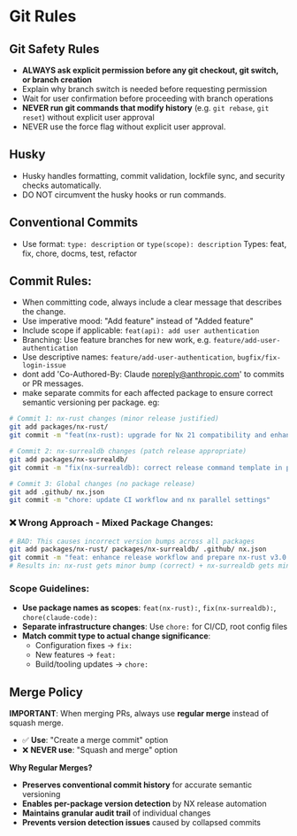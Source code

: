 # Git Rules

## Git Safety Rules

- **ALWAYS ask explicit permission before any git checkout, git switch, or
  branch creation**
- Explain why branch switch is needed before requesting permission
- Wait for user confirmation before proceeding with branch operations
- **NEVER run git commands that modify history** (e.g. `git rebase`,
  `git reset`) without explicit user approval
- NEVER use the force flag without explicit user approval.

## Husky

- Husky handles formatting, commit validation, lockfile sync, and security
  checks automatically.
- DO NOT circumvent the husky hooks or run commands.

## Conventional Commits

- Use format: `type: description` or `type(scope): description` Types: feat,
  fix, chore, docms, test, refactor

## Commit Rules:

- When committing code, always include a clear message that describes the
  change.
- Use imperative mood: "Add feature" instead of "Added feature"
- Include scope if applicable: `feat(api): add user authentication`
- Branching: Use feature branches for new work, e.g.
  `feature/add-user-authentication`
- Use descriptive names: `feature/add-user-authentication`,
  `bugfix/fix-login-issue`
- dont add 'Co-Authored-By: Claude noreply@anthropic.com' to commits or PR
  messages.
- make separate commits for each affected package to ensure correct semantic
  versioning per package. eg:

```bash
# Commit 1: nx-rust changes (minor release justified)
git add packages/nx-rust/
git commit -m "feat(nx-rust): upgrade for Nx 21 compatibility and enhance README"

# Commit 2: nx-surrealdb changes (patch release appropriate)
git add packages/nx-surrealdb/
git commit -m "fix(nx-surrealdb): correct release command template in project.json"

# Commit 3: Global changes (no package release)
git add .github/ nx.json
git commit -m "chore: update CI workflow and nx parallel settings"
```

### ❌ Wrong Approach - Mixed Package Changes:

```bash
# BAD: This causes incorrect version bumps across all packages
git add packages/nx-rust/ packages/nx-surrealdb/ .github/ nx.json
git commit -m "feat: enhance release workflow and prepare nx-rust v3.0.0"
# Results in: nx-rust gets minor bump (correct) + nx-surrealdb gets minor bump (incorrect!)
```

### Scope Guidelines:

- **Use package names as scopes**: `feat(nx-rust):`, `fix(nx-surrealdb):`,
  `chore(claude-code):`
- **Separate infrastructure changes**: Use `chore:` for CI/CD, root config files
- **Match commit type to actual change significance**:
  - Configuration fixes → `fix:`
  - New features → `feat:`
  - Build/tooling updates → `chore:`

## Merge Policy

**IMPORTANT**: When merging PRs, always use **regular merge** instead of squash
merge.

- ✅ **Use**: "Create a merge commit" option
- ❌ **NEVER use**: "Squash and merge" option

**Why Regular Merges?**

- **Preserves conventional commit history** for accurate semantic versioning
- **Enables per-package version detection** by NX release automation
- **Maintains granular audit trail** of individual changes
- **Prevents version detection issues** caused by collapsed commits
